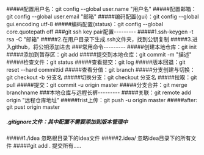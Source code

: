 #####配置用户名：git config --global user.name "用户名"
#####配置邮箱：git config --global user.email "邮箱"
#####编码配置(gui)：git config --global gui.encoding utf-8
#####编码配置(status)：git config --global core.quotepath off
###git ssh key pair配置---------
#####1.ssh-keygen -t rsa -C "邮箱"
#####2.在用户目录下生成.ssh文件夹，找到公钥复制
#####3.进入github，将公钥添加进去
###常用命令---------
#####创建本地仓库：git init 
#####添加到暂存区：git add 
#####提交到本地仓库：git commit -m "描述" 
#####检查文件：git status 
#####查看提交：git log 
#####版本回退：git reset --hard committid 
#####查看分值：git branch
#####分支创建与切换：git checkout -b 分支名
#####切换分支：git checkout 分支名
#####拉取：git pull
#####提交：git commit -u origin master
#####分支合并：git merge branchname
###本地仓库与远程长裤---------
#####关联：git remote add origin "远程仓库地址"
#####frist上传：git push -u origin master
#####after: git pust origin master

#####   .gitignore文件：其中配置不需要添加到版本管理中
#####1./idea 忽略根目录下的idea文件
#####2.idea/ 忽略idea目录下的所有文件
#####git add . 提交所有.....